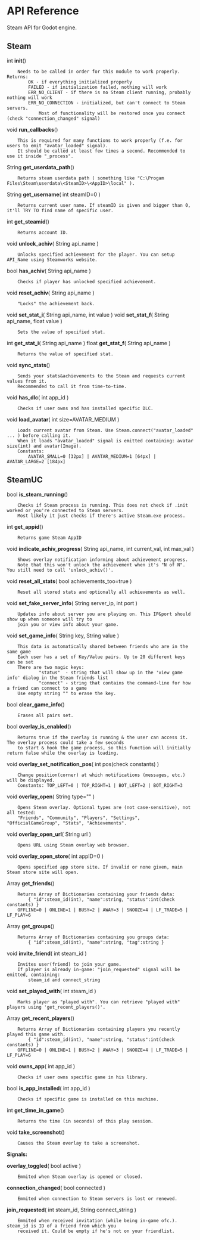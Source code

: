 # API Reference
Steam API for Godot engine.

Steam
----------
int **init**()
```
	Needs to be called in order for this module to work properly. Returns:
		OK - if everything initialized properly
		FAILED - if initialization failed, nothing will work
		ERR_NO_CLIENT - if there is no Steam client running, probably nothing will work
		ERR_NO_CONNECTION - initialized, but can't connect to Steam servers.
			Most of functionality will be restored once you connect (check "connection_changed" signal)
```
void **run_callbacks**()
```
	This is required for many functions to work properly (f.e. for users to emit "avatar_loaded" signal).
	It should be called at least few times a second. Recommended to use it inside "_process".
```
String **get_userdata_path**()
```
	Returns steam userdata path ( something like "C:\Progam Files\Steam\userdata\<SteamID>\<AppID>\local" ).
```
String **get_username**( int steamID=0 )
```
	Returns current user name. If steamID is given and bigger than 0, it'll TRY TO find name of specific user.
```
int **get_steamid**()
```
	Returns account ID.
```
void **unlock_achiv**( String api_name )
```
	Unlocks specified achievement for the player. You can setup API_Name using Steamworks website.
```
bool **has_achiv**( String api_name )
```
	Checks if player has unlocked specified achievement.
```
void **reset_achiv**( String api_name )
```
	"Locks" the achievement back.
```
void **set_stat_i**( String api_name, int value )
void **set_stat_f**( String api_name, float value )
```
	Sets the value of specified stat.
```
int **get_stat_i**( String api_name )
float **get_stat_f**( String api_name )
```
	Returns the value of specified stat.
```
void **sync_stats**()
```
	Sends your stats&achievements to the Steam and requests current values from it.
	Recommended to call it from time-to-time.
```
void **has_dlc**( int app_id )
```
	Checks if user owns and has installed specific DLC.
```
void **load_avatar**( int size=AVATAR_MEDIUM )
```
	Loads current avatar from Steam. Use Steam.connect("avatar_loaded" ... ) before calling it.
	When it loads "avatar_loaded" signal is emitted containing: avatar size(int) and avatar(Image).
	Constants:
		AVATAR_SMALL=0 [32px] | AVATAR_MEDIUM=1 [64px] | AVATAR_LARGE=2 [184px]
```




SteamUC
----------
bool **is_steam_running**()
```
	Checks if Steam process is running. This does not check if .init worked or you're connected to Steam servers.
	Most likely it just checks if there's active Steam.exe process.
```
int **get_appid**()
```
	Returns game Steam AppID
```
void **indicate_achiv_progress**( String api_name, int current_val, int max_val )
```
	Shows overlay notification informing about achievement progress.
	Note that this won't unlock the achievement when it's "N of N". You still need to call 'unlock_achiv()'.
```
void **reset_all_stats**( bool achievements_too=true )
```
	Reset all stored stats and optionally all achievements as well.
```
void **set_fake_server_info**( String server_ip, int port )
```
	Updates info about server you are playing on. This IP&port should show up when someone will try to 
	join you or view info about your game.
```
void **set_game_info**( String key, String value )
```
	This data is automatically shared between friends who are in the same game
	Each user has a set of Key/Value pairs. Up to 20 different keys can be set
	There are two magic keys:
			"status"  - string that will show up in the 'view game info' dialog in the Steam friends list
			"connect" - string that contains the command-line for how a friend can connect to a game
	Use empty string "" to erase the key.
```
bool **clear_game_info**()
```
	Erases all pairs set.
```
bool **overlay_is_enabled**()
```
	Returns true if the overlay is running & the user can access it. The overlay process could take a few seconds
	to start & hook the game process, so this function will initially return false while the overlay is loading.
```
void **overlay_set_notification_pos**( int pos(check constants) )
```
	Change position(corner) at which notifications (messages, etc.) will be displayed.
	Constants: TOP_LEFT=0 | TOP_RIGHT=1 | BOT_LEFT=2 | BOT_RIGHT=3
```

void **overlay_open**( String type="" )
```
	Opens Steam overlay. Optional types are (not case-sensitive), not all tested:
	"Friends", "Community", "Players", "Settings", "OfficialGameGroup", "Stats", "Achievements".
```
void **overlay_open_url**( String url )
```
	Opens URL using Steam overlay web browser.
```
void **overlay_open_store**( int appID=0 )
```
	Opens specified app store site. If invalid or none given, main Steam store site will open.
```
Array **get_friends**()
```
	Returns Array of Dictionaries containing your friends data:
		{ "id":steam_id(int), "name":string, "status":int(check constants) }
	OFFLINE=0 | ONLINE=1 | BUSY=2 | AWAY=3 | SNOOZE=4 | LF_TRADE=5 | LF_PLAY=6
```

Array **get_groups**()
```
	Returns Array of Dictionaries containing you groups data:
		{ "id":steam_id(int), "name":string, "tag":string }
```
void **invite_friend**( int steam_id )
```
	Invites user(friend) to join your game.
	If player is already in-game: "join_requested" signal will be emitted, containing:
		steam_id and connect_string
```
void **set_played_with**( int steam_id )
```
	Marks player as "played with". You can retrieve "played with" players using 'get_recent_players()'.
```
Array **get_recent_players**()
```
	Returns Array of Dictionaries containing players you recently played this game with.
		{ "id":steam_id(int), "name":string, "status":int(check constants) }
	OFFLINE=0 | ONLINE=1 | BUSY=2 | AWAY=3 | SNOOZE=4 | LF_TRADE=5 | LF_PLAY=6
```  
void **owns_app**( int app_id )
```
	Checks if user owns specific game in his library.
```
bool **is_app_installed**( int app_id )
```
	Checks if specific game is installed on this machine.
```
int **get_time_in_game**()
```
	Returns the time (in seconds) of this play session.
``` 
void **take_screenshot**()
```
	Causes the Steam overlay to take a screenshot.
``` 




  **Signals:**  
  
**overlay_toggled**( bool active )
```
	Emmited when Steam overlay is opened or closed.
```
**connection_changed**( bool connected )
```
	Emmited when connection to Steam servers is lost or renewed.
```
**join_requested**( int steam_id, String connect_string )
```
	Emmited when received invitation (while being in-game ofc.). steam_id is ID of a friend from which you
	received it. Could be empty if he's not on your friendlist.
```